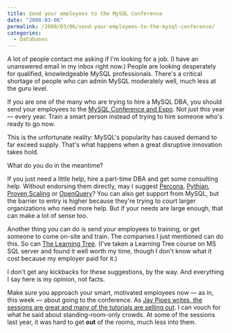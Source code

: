 ```yaml
---
title: Send your employees to the MySQL Conference
date: "2008-03-06"
permalink: /2008/03/06/send-your-employees-to-the-mysql-conference/
categories:
  - Databases
---
```

A lot of people contact me asking if I'm looking for a job. (I have an unanswered email in my inbox right now.) People are looking desperately for qualified, knowledgeable MySQL professionals. There's a critical shortage of people who can admin MySQL moderately well, much less at the guru level.

If you are one of the many who are trying to hire a MySQL DBA, you should send your employees to the [MySQL Conference and Expo][1]. Not just this year &#8212; every year. Train a smart person instead of trying to hire someone who's ready to go now.

This is the unfortunate reality: MySQL's popularity has caused demand to far exceed supply. That's what happens when a great disruptive innovation takes hold.

What do you do in the meantime?

If you just need a little help, hire a part-time DBA and get some consulting help. Without endorsing them directly, may I suggest [Percona][2], [Pythian][3], [Proven Scaling][4] or [OpenQuery][5]? You can also get support from MySQL, but the barrier to entry is higher because they're trying to court larger organizations who need more help. But if your needs are large enough, that can make a lot of sense too.

Another thing you can do is send your employees to training, or get someone to come on-site and train. The companies I just mentioned can do this. So can [The Learning Tree][6]. (I've taken a Learning Tree course on MS SQL server and found it well worth my time, though I don't know what it cost because my employer paid for it.)

I don't get any kickbacks for these suggestions, by the way. And everything I say here is my opinion, not facts.

Make sure you approach your smart, motivated employees now &#8212; as in, this week &#8212; about going to the conference. As [Jay Pipes writes, the sessions are great and many of the tutorials are selling out][7]. I can vouch for what he said about standing-room-only crowds. At some of the sessions last year, it was hard to get **out** of the rooms, much less into them.

 [1]: http://www.mysqlconf.com/
 [2]: http://www.percona.com/
 [3]: http://www.pythian.com/
 [4]: http://www.provenscaling.com/
 [5]: http://openquery.com.au/
 [6]: http://www.learningtree.com/
 [7]: http://jpipes.com/index.php?/archives/217-Register-for-MySQL-Conference-and-Expo-Tutorials-Are-Selling-or-Sold-Out.html
